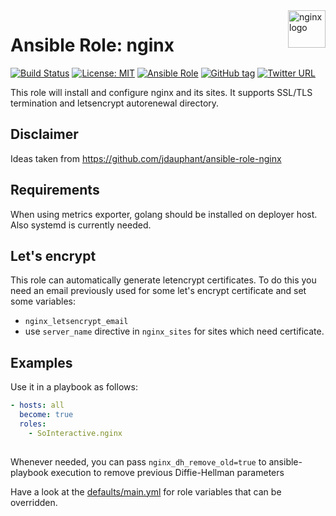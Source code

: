 <a href="https://www.nginx.com/">
    <img src="https://upload.wikimedia.org/wikipedia/commons/thumb/c/c5/Nginx_logo.svg/2000px-Nginx_logo.svg.png" alt="nginx logo" title="nginx" align="right" height="60" />
</a>

Ansible Role: nginx
===================

[![Build Status](https://travis-ci.org/SoInteractive/ansible-nginx.svg?branch=master)](https://travis-ci.org/SoInteractive/ansible-nginx) [![License: MIT](https://img.shields.io/badge/license-MIT%20License-brightgreen.svg)](https://opensource.org/licenses/MIT) [![Ansible Role](https://img.shields.io/badge/ansible%20role-SoInteractive.nginx-blue.svg)](https://galaxy.ansible.com/SoInteractive/nginx/)  [![GitHub tag](https://img.shields.io/github/tag/sointeractive/ansible-nginx.svg)](https://github.com/SoInteractive/ansible-nginx/tags) [![Twitter URL](https://img.shields.io/twitter/follow/sointeractive.svg?style=social&label=Follow%20%40SoInteractive)](https://twitter.com/sointeractive)

This role will install and configure nginx and its sites. It supports SSL/TLS termination and letsencrypt autorenewal directory.

Disclaimer
----------

Ideas taken from https://github.com/jdauphant/ansible-role-nginx

Requirements
------------

When using metrics exporter, golang should be installed on deployer host. Also systemd is currently needed.

Let's encrypt
-------------

This role can automatically generate letencrypt certificates. To do this you need an email previously used for some let's encrypt certificate and set some variables:
- `nginx_letsencrypt_email`
- use `server_name` directive in `nginx_sites` for sites which need certificate.

Examples
--------

Use it in a playbook as follows:
```yaml
- hosts: all
  become: true
  roles:
    - SoInteractive.nginx
  
```

Whenever needed, you can pass `nginx_dh_remove_old=true` to ansible-playbook 
execution to remove previous Diffie-Hellman parameters

Have a look at the [defaults/main.yml](defaults/main.yml) for role variables
that can be overridden.
